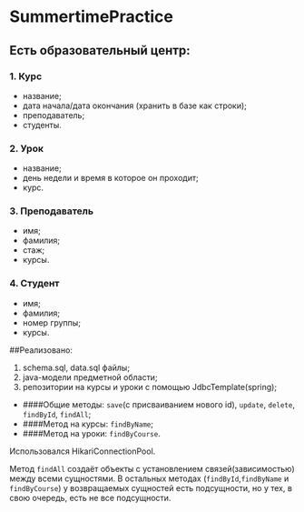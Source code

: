 # SummertimePractice 

## Есть образовательный центр: 

### 1. Курс
- название;
- дата начала/дата окончания (хранить в базе как строки);
- преподаватель;
- студенты.
### 2. Урок
- название;
- день недели и время в которое он проходит;
- курс.
### 3. Преподаватель
- имя;
- фамилия;
- стаж;
- курсы.
### 4. Студент
- имя;
- фамилия;
- номер группы;
- курсы.

##Реализовано:
1) schema.sql, data.sql файлы;
2) java-модели предметной области;
3) репозитории на курсы и уроки с помощью JdbcTemplate(spring);
- ####Общие методы:
`save`(с присваиванием нового id), `update`, `delete`, `findById`, `findAll`;
- ####Метод на курсы:
`findByName`;
- ####Метод на уроки:
`findByCourse`.

Использовался HikariConnectionPool.

Метод `findAll` создаёт объекты с установлением связей(зависимостью) между всеми сущностями.
В остальных методах (`findById`,`findByName` и `findByCourse`)
у возвращаемых сущностей есть подсущности, но у тех, в свою очередь, есть не все подсущности.

